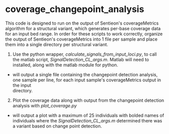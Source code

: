 # coverage_changepoint_analysis
This code is designed to run on the output of Sentieon's coverageMetrics algorithm for a structural variant, which generates per-base coverage data for an input bed range. In order for these scripts to work correctly, organize the output of Sentieon's coverageMetrics into 1 file per sample and place them into a single directory per structural variant. 

1. Use the python wrapper, *calculate_signals_from_input_loci.py*, to call the matlab script, *SignalDetection_CL_args.m*. Matlab will need to installed, along with the matlab module for python. 
  + will output a single file containing the changepoint detection analysis, one sample per line, for each input sample's coverageMetrics output in the input       
  directory.

2. Plot the coverage data along with output from the changepoint detection analysis with *plot_coverage.py*
  + will output a plot with a maximum of 25 individuals with bolded names of individuals where the *SignalDetection_CL_args.m* determined there was a variant based   on change point detection. 
